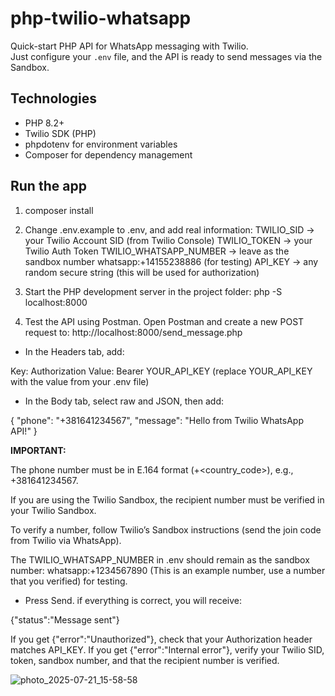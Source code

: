 # php-twilio-whatsapp
Quick-start PHP API for WhatsApp messaging with Twilio.  
Just configure your `.env` file, and the API is ready to send messages via the Sandbox.

## Technologies
- PHP 8.2+
- Twilio SDK (PHP)
- phpdotenv for environment variables
- Composer for dependency management

## Run the app
1. composer install

2. Change .env.example to .env, and add real information:
TWILIO_SID → your Twilio Account SID (from Twilio Console)
TWILIO_TOKEN → your Twilio Auth Token
TWILIO_WHATSAPP_NUMBER → leave as the sandbox number whatsapp:+14155238886 (for testing)
API_KEY → any random secure string (this will be used for authorization)

3. Start the PHP development server in the project folder:
php -S localhost:8000

4. Test the API using Postman. Open Postman and create a new POST request to:
http://localhost:8000/send_message.php

- In the Headers tab, add:

Key: Authorization
Value: Bearer YOUR_API_KEY
(replace YOUR_API_KEY with the value from your .env file)

- In the Body tab, select raw and JSON, then add:

{
  "phone": "+381641234567",
  "message": "Hello from Twilio WhatsApp API!"
}

**IMPORTANT:**

The phone number must be in E.164 format (+<country_code><number>), e.g., +381641234567.

If you are using the Twilio Sandbox, the recipient number must be verified in your Twilio Sandbox.

To verify a number, follow Twilio’s Sandbox instructions (send the join code from Twilio via WhatsApp).

The TWILIO_WHATSAPP_NUMBER in .env should remain as the sandbox number: whatsapp:+1234567890 (This is an example number, use a number that you verified) for testing.

- Press Send. if everything is correct, you will receive:

{"status":"Message sent"}

If you get {"error":"Unauthorized"}, check that your Authorization header matches API_KEY.
If you get {"error":"Internal error"}, verify your Twilio SID, token, sandbox number, and that the recipient number is verified.

![photo_2025-07-21_15-58-58](https://github.com/user-attachments/assets/00995ab7-9303-4858-94f5-f4375f691a35)
